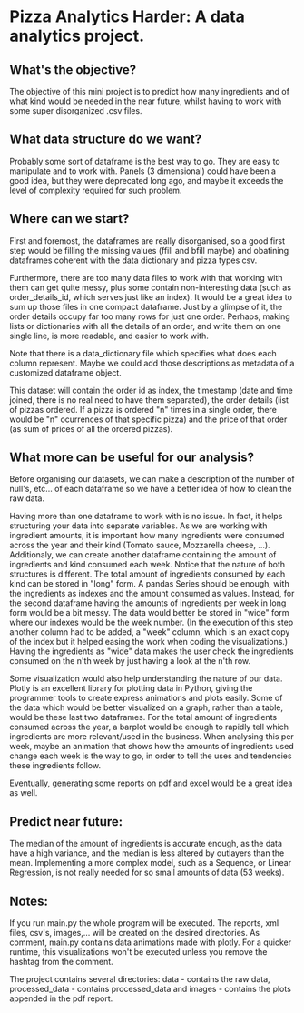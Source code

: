 # Pizza Analytics Harder: A data analytics project.

## What's the objective?
The objective of this mini project is to predict how many ingredients and of what kind would be needed in the
near future, whilst having to work with some super disorganized .csv files.

## What data structure do we want?
Probably some sort of dataframe is the best way to go. They are easy to manipulate and to work with. Panels
(3 dimensional) could have been a good idea, but they were deprecated long ago, and maybe it exceeds the level
of complexity required for such problem.

## Where can we start?
First and foremost, the dataframes are really disorganised, so a good first step would be filling the missing
values (ffill and bfill maybe) and obatining dataframes coherent with the data dictionary and pizza types csv.

Furthermore, there are too many data files to work with that working with them can get quite messy, plus
some contain non-interesting data (such as order_details_id, which serves just like an index). It would be a
great idea to sum up those files in one compact dataframe. Just by a glimpse of it, the order details occupy
far too many rows for just one order. Perhaps, making lists or dictionaries with all the details of an order,
and write them on one single line, is more readable, and easier to work with.

Note that there is a data_dictionary file which specifies what does each column represent. Maybe we could add
those descriptions as metadata of a customized dataframe object.

This dataset will contain the order id as index, the timestamp (date and time joined, there is no real need to
have them separated), the order details (list of pizzas ordered. If a pizza is ordered "n" times in a single
order, there would be "n" ocurrences of that specific pizza) and the price of that order (as sum of prices of
all the ordered pizzas).

## What more can be useful for our analysis?
Before organising our datasets, we can make a description of the number of null's, etc... of each dataframe so
we have a better idea of how to clean the raw data.

Having more than one dataframe to work with is no issue. In fact, it helps structuring your data into separate
variables. As we are working with ingredient amounts, it is important how many ingredients were consumed across
the year and their kind (Tomato sauce, Mozzarella cheese, ...). Additionaly, we can create another dataframe
containing the amount of ingredients and kind consumed each week. Notice that the nature of both structures is
different. The total amount of ingredients consumed by each kind can be stored in "long" form. A pandas Series
should be enough, with the ingredients as indexes and the amount consumed as values. Instead, for the second
dataframe having the amounts of ingredients per week in long form would be a bit messy. The data would better
be stored in "wide" form where our indexes would be the week number. (In the execution of this step another
column had to be added, a "week" column, which is an exact copy of the index but it helped easing the work
when coding the visualizations.) Having the ingredients as "wide" data makes the user check the ingredients
consumed on the n'th week by just having a look at the n'th row.

Some visualization would also help understanding the nature of our data. Plotly is an excellent library for
plotting data in Python, giving the programmer tools to create express animations and plots easily. Some of
the data which would be better visualized on a graph, rather than a table, would be these last two dataframes.
For the total amount of ingredients consumed across the year, a barplot would be enough to rapidly tell which
ingredients are more relevant/used in the business. When analysing this per week, maybe an animation that shows
how the amounts of ingredients used change each week is the way to go, in order to tell the uses and tendencies
these ingredients follow.

Eventually, generating some reports on pdf and excel would be a great idea as well.

## Predict near future:
The median of the amount of ingredients is accurate enough, as the data have a high variance, and the median is
less altered by outlayers than the mean. Implementing a more complex model, such as a Sequence, or Linear Regression,
is not really needed for so small amounts of data (53 weeks).

## Notes:
If you run main.py the whole program will be executed. The reports, xml files, csv's, images,... will be created on
the desired directories. As comment, main.py contains data animations made with plotly. For a quicker runtime, this
visualizations won't be executed unless you remove the hashtag from the comment.

The project contains several directories: data - contains the raw data, processed_data - contains processed_data and
images - contains the plots appended in the pdf report.
